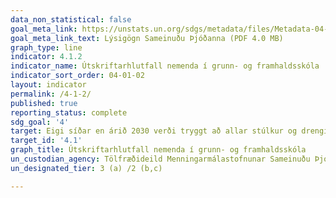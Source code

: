 ```yaml
---
data_non_statistical: false
goal_meta_link: https://unstats.un.org/sdgs/metadata/files/Metadata-04-01-02.pdf
goal_meta_link_text: Lýsigögn Sameinuðu Þjóðanna (PDF 4.0 MB)
graph_type: line
indicator: 4.1.2
indicator_name: Útskriftarhlutfall nemenda í grunn- og framhaldsskóla
indicator_sort_order: 04-01-02
layout: indicator
permalink: /4-1-2/
published: true
reporting_status: complete
sdg_goal: '4'
target: Eigi síðar en árið 2030 verði tryggt að allar stúlkur og drengir ljúki góðri grunnskólamenntun á jafnréttisgrundvelli án endurgjalds til að öðlast viðeigandi og gagnlega menntun. 
target_id: '4.1'
graph_title: Útskriftarhlutfall nemenda í grunn- og framhaldsskóla
un_custodian_agency: Tölfræðideild Menningarmálastofnunar Sameinuðu Þjóðanna (UNESCO Institute for Statistics)
un_designated_tier: 3 (a) /2 (b,c)

---
```

